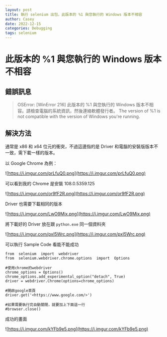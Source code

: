 ```yaml
---
layout: post
title: 執行 selenium 出包，此版本的 %1 與您執行的 Windows 版本不相容
author: Casey
date: 2022-12-15
categories: Debugging
tags: selenium
---
```



# 此版本的 %1 與您執行的 Windows 版本不相容

## 錯誤訊息

> OSError: [WinError 216] 此版本的 %1 與您執行的 Windows 版本不相容。請檢查電腦的系統資訊，然後連絡軟體發行者。
> The version of %1 is not compatible with the version of Windows you're running.


## 解決方法

通常是 x86 和 x64 位元的衝突，不過這邊指的是 Driver 和電腦的安裝版版本不一致，需下載一樣的版本。

以 Google Chrome 為例：

![https://i.imgur.com/prLfuQ0.png](https://i.imgur.com/prLfuQ0.png)

可以看到我的 Chrome 是安裝 108.0.5359.125

![https://i.imgur.com/or9fF2R.png](https://i.imgur.com/or9fF2R.png)

Driver 也需要下載相同的版本

![https://i.imgur.com/LwO9Mix.png](https://i.imgur.com/LwO9Mix.png)

將下載好的 Driver 放在跟 `python.exe` 同一個資料夾

![https://i.imgur.com/pxI5Wrc.png](https://i.imgur.com/pxI5Wrc.png)

可以執行 Sample Code 看能不能成功

```
from  selenium  import  webdriver
from  selenium.webdriver.chrome.options  import  Options

#使用chrome的webdriver
chrome_options = Options()
chrome_options.add_experimental_option("detach", True)
driver = webdriver.Chrome(options=chrome_options)

#開啟google首頁
driver.get('<https://www.google.com/>')

#如果需要執行完自動關閉，就要加上下面這一行
#browser.close()

```

成功的畫面

![https://i.imgur.com/kYFb9e5.png](https://i.imgur.com/kYFb9e5.png)